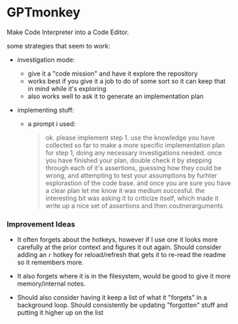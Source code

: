 # GPTmonkey

Make Code Interpreter into a Code Editor.

some strategies that seem to work:

- investigation mode:

  - give it a "code mission" and have it explore the repository
  - works best if you give it a job to do of some sort so it can keep that in
    mind while it's exploring
  - also works well to ask it to generate an implementation plan

- implementing stuff:

  - a prompt i used:
    > ok. please implement step 1. use the knowledge you have collected so far to
    > make a more specific implementation plan for step 1, doing any necessary
    > investigations needed. once you have finished your plan, double check it by
    > stepping through each of it's assertions, guessing how they could be wrong, and
    > attempting to test your assumptions by furhter explorastion of the code base.
    > and once you are sure you have a clear plan let me know
    it was medium succesful. the interesting bit was asking it to criticize
    itself, which made it write up a nice set of assertions and then
    coutnerarguments

### Improvement Ideas

- It often forgets about the hotkeys, however if I use one it looks more
  carefully at the prior context and figures it out again. Should consider
  adding an `r` hotkey for reload/refresh that gets it to re-read the readme so
  it remembers more.

- It also forgets where it is in the filesystem, would be good to give it more
  memory/internal notes.

- Should also consider having it keep a list of what it "forgets" in a
  background loop. Should consistently be updating "forgotten" stuff and
  putting it higher up on the list
